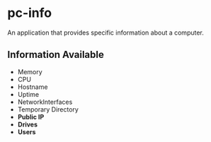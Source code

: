 pc-info
=======

An application that provides specific information about a computer.

Information Available
----------------------

- Memory
- CPU
- Hostname
- Uptime
- NetworkInterfaces
- Temporary Directory
- **Public IP**
- **Drives**
- **Users**

